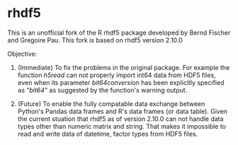 # rhdf5
This is an unofficial fork of the R rhdf5 package developed by Bernd Fischer and Gregoire Pau. 
This fork is based on rhdf5 version 2.10.0

Objective:

1. (Immediate) To fix the problems in the original package. For example the function *h5read* can not properly import int64 data from HDF5 files, 
even when its parameter *bit64conversion* has been explicitly specified as *"bit64"* as suggested by the function's warning output.

2. (Future) To enable the fully compatable data exchange between Python's Pandas data frames and R's data frames (or data table). 
Given the current stuation that rhdf5 as of version 2.10.0 can not handle data types other than numeric matrix and string. 
That makes it impossible to read and write data of datetime, factor types from HDF5 files.
